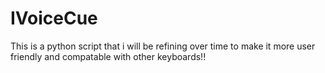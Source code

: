 # IVoiceCue
This is a python script that i will be refining over time to make it more user friendly and compatable with other keyboards!!
